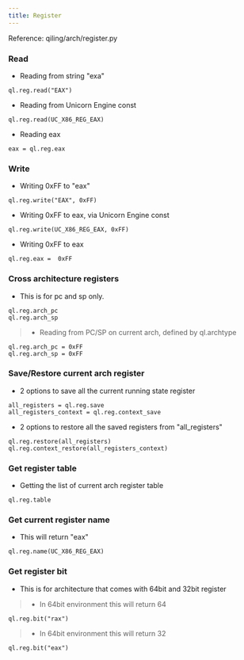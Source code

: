 ```yaml
---
title: Register
---
```


Reference: qiling/arch/register.py

### Read

- Reading from string "exa"

```
ql.reg.read("EAX")
```

- Reading from Unicorn Engine const

```
ql.reg.read(UC_X86_REG_EAX)
```

- Reading eax

```
eax = ql.reg.eax
```


### Write

- Writing 0xFF to "eax"

```
ql.reg.write("EAX", 0xFF)
```

- Writing 0xFF to eax, via Unicorn Engine const

```
ql.reg.write(UC_X86_REG_EAX, 0xFF)
```

- Writing 0xFF to eax

```
ql.reg.eax =  0xFF
```


### Cross architecture registers

- This is for pc and sp only.

```
ql.reg.arch_pc
ql.reg.arch_sp
```

> - Reading from PC/SP on current arch, defined by ql.archtype

```
ql.reg.arch_pc = 0xFF
ql.reg.arch_sp = 0xFF
```


### Save/Restore current arch register

- 2 options to save all the current running state register

```
all_registers = ql.reg.save
all_registers_context = ql.reg.context_save
```

- 2 options to restore all the saved registers from "all_registers"

```
ql.reg.restore(all_registers)
ql.reg.context_restore(all_registers_context)
```


### Get register table

- Getting the list of current arch register table

```
ql.reg.table
```


### Get current register name

- This will return "eax"

```
ql.reg.name(UC_X86_REG_EAX)
```


### Get register bit

- This is for architecture that comes with 64bit and 32bit register

> - In 64bit environment this will return 64

```
ql.reg.bit("rax")
```

> - In 64bit environment this will return 32

```
ql.reg.bit("eax")
```
